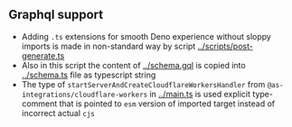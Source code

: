 ## Graphql support

- Adding `.ts` extensions for smooth Deno experience without sloppy imports is
  made in non-standard way by script
  [../scripts/post-generate.ts](../scripts/post-generate.ts)
- Also in this script the content of [../schema.gql](../schema.gql) is copied
  into [../schema.ts](../schema.ts) file as typescript string
- The type of `startServerAndCreateCloudflareWorkersHandler` from
  `@as-integrations/cloudflare-workers` in [../main.ts](../main.ts) is used
  explicit type-comment that is pointed to `esm` version of imported target
  instead of incorrect actual `cjs`
